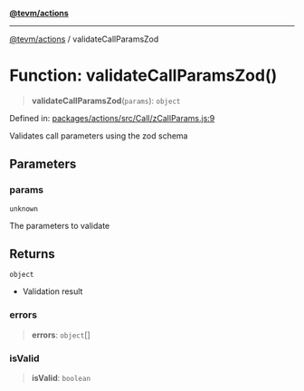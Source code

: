 [**@tevm/actions**](../README.md)

***

[@tevm/actions](../globals.md) / validateCallParamsZod

# Function: validateCallParamsZod()

> **validateCallParamsZod**(`params`): `object`

Defined in: [packages/actions/src/Call/zCallParams.js:9](https://github.com/evmts/tevm-monorepo/blob/main/packages/actions/src/Call/zCallParams.js#L9)

Validates call parameters using the zod schema

## Parameters

### params

`unknown`

The parameters to validate

## Returns

`object`

- Validation result

### errors

> **errors**: `object`[]

### isValid

> **isValid**: `boolean`
